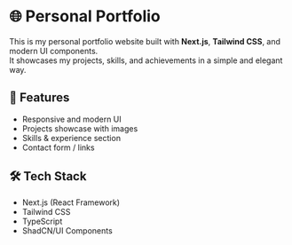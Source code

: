 # 🌐 Personal Portfolio

This is my personal portfolio website built with **Next.js**, **Tailwind CSS**, and modern UI components.  
It showcases my projects, skills, and achievements in a simple and elegant way.

## 🚀 Features
- Responsive and modern UI
- Projects showcase with images
- Skills & experience section
- Contact form / links

## 🛠️ Tech Stack
- Next.js (React Framework)
- Tailwind CSS
- TypeScript
- ShadCN/UI Components

